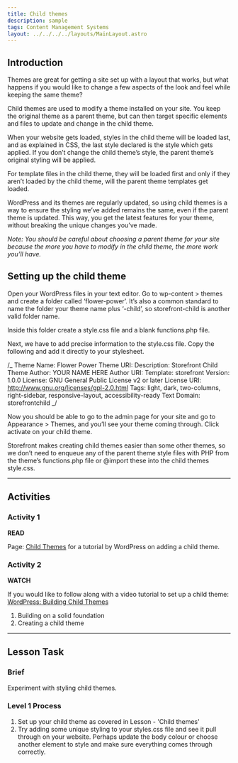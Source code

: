 ```yaml
---
title: Child themes
description: sample
tags: Content Management Systems
layout: ../../../../layouts/MainLayout.astro
---
```


## Introduction

Themes are great for getting a site set up with a layout that works, but what happens if you would like to change a few aspects of the look and feel while keeping the same theme?

Child themes are used to modify a theme installed on your site. You keep the original theme as a parent theme, but can then target specific elements and files to update and change in the child theme.

When your website gets loaded, styles in the child theme will be loaded last, and as explained in CSS, the last style declared is the style which gets applied. If you don’t change the child theme’s style, the parent theme’s original styling will be applied.

For template files in the child theme, they will be loaded first and only if they aren’t loaded by the child theme, will the parent theme templates get loaded.

WordPress and its themes are regularly updated, so using child themes is a way to ensure the styling we’ve added remains the same, even if the parent theme is updated. This way, you get the latest features for your theme, without breaking the unique changes you’ve made.

_Note: You should be careful about choosing a parent theme for your site because the more you have to modify in the child theme, the more work you’ll have._

## Setting up the child theme

Open your WordPress files in your text editor. Go to wp-content > themes and create a folder called ‘flower-power’. It’s also a common standard to name the folder your theme name plus ‘-child’, so storefront-child is another valid folder name.

Inside this folder create a style.css file and a blank functions.php file.

Next, we have to add precise information to the style.css file. Copy the following and add it directly to your stylesheet.

/_ Theme Name: Flower Power Theme URI: Description: Storefront Child Theme Author: YOUR NAME HERE Author URI: Template: storefront Version: 1.0.0 License: GNU General Public License v2 or later License URI: http://www.gnu.org/licenses/gpl-2.0.html Tags: light, dark, two-columns, right-sidebar, responsive-layout, accessibility-ready Text Domain: storefrontchild _/

Now you should be able to go to the admin page for your site and go to Appearance > Themes, and you’ll see your theme coming through. Click activate on your child theme.

Storefront makes creating child themes easier than some other themes, so we don’t need to enqueue any of the parent theme style files with PHP from the theme’s functions.php file or @import these into the child themes style.css.

<hr>

## Activities

### Activity 1

**READ**

Page: [Child Themes](https://developer.wordpress.org/themes/advanced-topics/child-themes/) for a tutorial by WordPress on adding a child theme.

### Activity 2

**WATCH**

If you would like to follow along with a video tutorial to set up a child theme: [WordPress: Building Child Themes](https://www.linkedin.com/learning/wordpress-building-child-themes-3/level-up-to-wordpress-developer?u=43268076)

1. Building on a solid foundation
2. Creating a child theme

<hr>

## Lesson Task

### Brief

Experiment with styling child themes.

### Level 1 Process

1. Set up your child theme as covered in Lesson - 'Child themes'
2. Try adding some unique styling to your styles.css file and see it pull through on your website. Perhaps update the body colour or choose another element to style and make sure everything comes through correctly.
